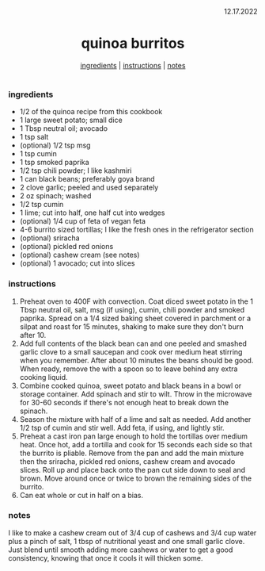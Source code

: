 <p align="right">12.17.2022</p>

<h1 align="center">quinoa burritos</h1>

<div align="center">
  <a href="#ingredients">ingredients</a> | 
  <a href="#instructions">instructions</a> | 
  <a href="#notes">notes</a>
</div>
<br>

### ingredients
- 1/2 of the quinoa recipe from this cookbook
- 1 large sweet potato; small dice
- 1 Tbsp neutral oil; avocado
- 1 tsp salt 
- (optional) 1/2 tsp msg
- 1 tsp cumin
- 1 tsp smoked paprika
- 1/2 tsp chili powder; I like kashmiri
- 1 can black beans; preferably goya brand
- 2 clove garlic; peeled and used separately
- 2 oz spinach; washed
- 1/2 tsp cumin
- 1 lime; cut into half, one half cut into wedges
- (optional) 1/4 cup of feta of vegan feta
- 4-6 burrito sized tortillas; I like the fresh ones in the refrigerator section
- (optional) sriracha
- (optional) pickled red onions
- (optional) cashew cream (see notes)
- (optional) 1 avocado; cut into slices

### instructions
1. Preheat oven to 400F with convection. Coat diced sweet potato in the 1 Tbsp neutral oil, salt, msg (if using), cumin, chili powder and smoked paprika. Spread on a 1/4 sized baking sheet covered in parchment or a silpat and roast for 15 minutes, shaking to make sure they don't burn after 10.
1. Add full contents of the black bean can and one peeled and smashed garlic clove to a small saucepan and cook over medium heat stirring when you remember.  After about 10 minutes the beans should be good. When ready, remove the with a spoon so to leave behind any extra cooking liquid. 
1. Combine cooked quinoa, sweet potato and black beans in a bowl or storage container. Add spinach and stir to wilt. Throw in the microwave for 30-60 seconds if there's not enough heat to break down the spinach.
1. Season the mixture with half of a lime and salt as needed. Add another 1/2 tsp of cumin and stir well. Add feta, if using, and lightly stir.
1. Preheat a cast iron pan large enough to hold the tortillas over medium heat. Once hot, add a tortilla and cook for 15 seconds each side so that the burrito is pliable. Remove from the pan and add the main mixture then the sriracha, pickled red onions, cashew cream and avocado slices. Roll up and place back onto the pan cut side down to seal and brown. Move around once or twice to brown the remaining sides of the burrito.
1. Can eat whole or cut in half on a bias.

### notes
I like to make a cashew cream out of 3/4 cup of cashews and 3/4 cup water plus a pinch of salt, 1 tbsp of nutritional yeast and one small garlic clove. Just blend until smooth adding more cashews or water to get a good consistency, knowing that once it cools it will thicken some.

